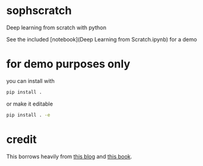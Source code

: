 # sophscratch
Deep learning from scratch with python

See the included [notebook](Deep Learning from Scratch.ipynb) for a demo


# for demo purposes only

you can install with 

```bash
pip install .
```

or make it editable

```bash
pip install . -e
```

# credit

This borrows heavily from [this blog](http://www.deepideas.net/deep-learning-from-scratch-i-computational-graphs/) and [this book](http://www.deeplearningbook.org/).
